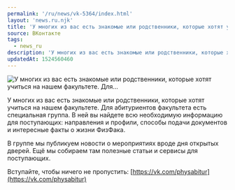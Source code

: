 ```yaml
---
permalink: '/ru/news/vk-5364/index.html'
layout: 'news.ru.njk'
title: 'У многих из вас есть знакомые или родственники, которые хотят учиться на нашем факультете. Для'
source: ВКонтакте
tags:
  - news_ru
description: 'У многих из вас есть знакомые или родственники, которые хотят учиться на нашем факультете. Для…'
updatedAt: 1524560460
---
```

![У многих из вас есть знакомые или родственники, которые хотят учиться на нашем факультете. Для…](https://sun9-43.userapi.com/impf/CqhEm4RIcTeOC_hBla6wrD4n24mbv_slk33y6w/eTlPJQaEQyI.jpg?size=1280x823&quality=96&sign=bbef3517316d3b0781c6de3086d4ced9&c_uniq_tag=4XsO8YSdYCDsDoCapsmB7ZmacjI1OX1I5y_iKilbrSY&type=album)

У многих из вас есть знакомые или родственники, которые хотят учиться на нашем факультете. Для абитуриентов факультета есть специальная группа. В ней вы найдете всю необходимую информацию для поступающих: направления и профили, способы подачи документов и интересные факты о жизни ФизФака.

В группе мы публикуем новости о мероприятиях вроде дня открытых дверей. Ещё мы собираем там полезные статьи и сервисы для поступающих.

Вступайте, чтобы ничего не пропустить: [https://vk.com/physabitur](https://vk.com/physabitur)
